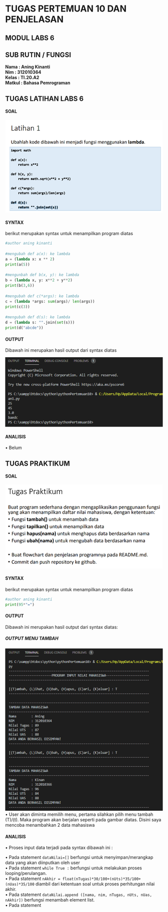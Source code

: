 # TUGAS PERTEMUAN 10 DAN PENJELASAN
## MODUL LABS 6
## SUB RUTIN / FUNGSI

**Nama	  : Aning Kinanti** <br>
**Nim	  : 312010364** <br>
**Kelas	  : TI.20.A2** <br>
**Matkul  : Bahasa Pemrograman** <br>


## TUGAS LATIHAN LABS 6
#### SOAL
![soal](ssLatihan/soal.PNG)

#### SYNTAX
berikut merupakan syntax untuk menampilkan program diatas

```python
#author aning kinanti

#mengubah def a(x): ke lambda
a = (lambda x: x ** 2)
print(a(5))

#mengunbah def b(x, y): ke lambda
b = (lambda x, y: x**2 + y**2)
print(b(3,6))

#mengubah def c(*args): ke lambda
c = (lambda *args: sum(args)/ len(args))
print(c(3)) 

#mengubah def d(s): ke lambda
d = (lambda s: "".join(set(s)))
print(d("abcde"))
```

#### OUTPUT
Dibawah ini merupakan hasil output dari syntax diatas

![output](ssLatihan/output.PNG)

#### ANALISIS
•	Belum

## TUGAS PRAKTIKUM 

#### SOAL
![soal](ssPraktikum/soal.PNG)

#### SYNTAX
berikut merupakan syntax untuk menampilkan program diatas

```python
#author aning kinanti
print(95*"=")
```

#### OUTPUT
Dibawah ini merupakan hasil output dari syntax diatas:

##### OUTPUT MENU TAMBAH
![output](ssPraktikum/tambahdata.PNG) <br>
•	User akan diminta memilih menu, pertama silahkan pilih menu tambah (T)/(t).  Maka program akan berjalan seperti pada gambar diatas. Disini saya mencoba menambahkan 2 data mahasiswa <br>

#### ANALISIS
•	Proses input data terjadi pada syntax dibawah ini :

•	Pada statement `dataNilai=[]` berfungsi untuk menyimpan/merangkap data yang akan diinputkan oleh user <br>
•	Pada statement `while True :` berfungsi untuk melakukan proses looping/perulangan. <br>
•	Pada statement `nAkhir = float(nTugas)*30/100+(nUts)*35/100+(nUas)*35/100` diambil dari ketentuan soal untuk proses perhitungan nilai akhir. <br>
•	Pada statement `dataNilai.append ([nama, nim, nTugas, nUts, nUas, nAkhir])` berfungsi menambah element list. <br>
•	Pada statement
